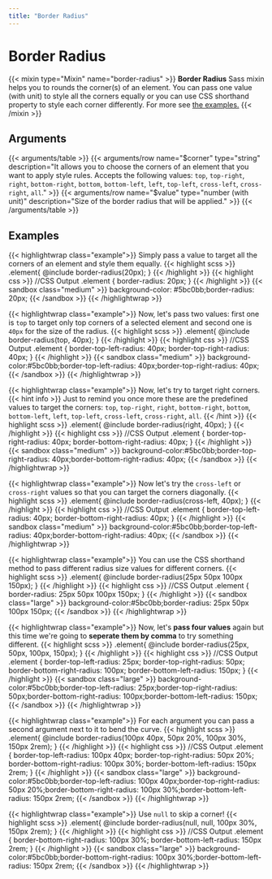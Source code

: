 ```yaml
---
title: "Border Radius"
---
```


# Border Radius

{{< mixin type="Mixin" name="border-radius" >}}
**Border Radius** Sass mixin helps you to rounds the corner(s) of an element. You can pass one value (with unit) to style all the corners equally or you can use CSS shorthand property to style each corner differently. For more see [the examples.](#examples)
{{< /mixin >}}

## Arguments

{{< arguments/table >}}
  {{< arguments/row name="$corner" type="string" description="It allows you to choose the corners of an element that you want to apply style rules. Accepts the following values: `top`, `top-right`, `right`, `bottom-right`, `bottom`, `bottom-left`, `left`, `top-left`, `cross-left`, `cross-right`, `all`." >}}
  {{< arguments/row name="$value" type="number (with unit)" description="Size of the border radius that will be applied." >}}
{{< /arguments/table >}}

## Examples

{{< highlightwrap class="example">}}
Simply pass a value to target all the corners of an element and style them equally.
{{< highlight scss >}}
.element{
  @include border-radius(20px);
}
{{< /highlight >}}
{{< highlight css >}}
//CSS Output
.element {
  border-radius: 20px;
}
{{< /highlight >}}
{{< sandbox class="medium" >}}
background-color: #5bc0bb;border-radius: 20px;
{{< /sandbox >}}
{{< /highlightwrap >}}

{{< highlightwrap class="example">}}
Now, let's pass two values: first one is `top` to target only top corners of a selected element and second one is `40px` for the size of the radius. 
{{< highlight scss >}}
.element{
  @include border-radius(top, 40px);
}
{{< /highlight >}}
{{< highlight css >}}
//CSS Output
.element {
  border-top-left-radius: 40px;
  border-top-right-radius: 40px;
}
{{< /highlight >}}
{{< sandbox class="medium" >}}
background-color:#5bc0bb;border-top-left-radius: 40px;border-top-right-radius: 40px;
{{< /sandbox >}}
{{< /highlightwrap >}}

{{< highlightwrap class="example">}}
Now, let's try to target right corners.
{{< hint info >}}
Just to remind you once more these are the predefined values to target the corners: `top`, `top-right`, `right`, `bottom-right`, `bottom`, `bottom-left`, `left`, `top-left`, `cross-left`, `cross-right`, `all`.
{{< /hint >}}
{{< highlight scss >}}
.element{
  @include border-radius(right, 40px);
}
{{< /highlight >}}
{{< highlight css >}}
//CSS Output
.element {
  border-top-right-radius: 40px;
  border-bottom-right-radius: 40px;
}
{{< /highlight >}}
{{< sandbox class="medium" >}}
background-color:#5bc0bb;border-top-right-radius: 40px;border-bottom-right-radius: 40px;
{{< /sandbox >}}
{{< /highlightwrap >}}

{{< highlightwrap class="example">}}
Now let's try the `cross-left` or `cross-right` values ​​so that you can target the corners diagonally.
{{< highlight scss >}}
.element{
  @include border-radius(cross-left, 40px);
}
{{< /highlight >}}
{{< highlight css >}}
//CSS Output
.element {
  border-top-left-radius: 40px;
  border-bottom-right-radius: 40px;
}
{{< /highlight >}}
{{< sandbox class="medium" >}}
background-color:#5bc0bb;border-top-left-radius: 40px;border-bottom-right-radius: 40px;
{{< /sandbox >}}
{{< /highlightwrap >}}

{{< highlightwrap class="example">}}
You can use the CSS shorthand method to pass different radius size values for different corners.
{{< highlight scss >}}
.element{
  @include border-radius(25px 50px 100px 150px);
}
{{< /highlight >}}
{{< highlight css >}}
//CSS Output
.element {
  border-radius: 25px 50px 100px 150px;
}
{{< /highlight >}}
{{< sandbox class="large" >}}
background-color:#5bc0bb;border-radius: 25px 50px 100px 150px;
{{< /sandbox >}}
{{< /highlightwrap >}}

{{< highlightwrap class="example">}}
Now, let's **pass four values** again but this time we're going to **seperate them by comma** to try something different.
{{< highlight scss >}}
.element{
  @include border-radius(25px, 50px, 100px, 150px);
}
{{< /highlight >}}
{{< highlight css >}}
//CSS Output
.element {
  border-top-left-radius: 25px;
  border-top-right-radius: 50px;
  border-bottom-right-radius: 100px;
  border-bottom-left-radius: 150px;
}
{{< /highlight >}}
{{< sandbox class="large" >}}
background-color:#5bc0bb;border-top-left-radius: 25px;border-top-right-radius: 50px;border-bottom-right-radius: 100px;border-bottom-left-radius: 150px;
{{< /sandbox >}}
{{< /highlightwrap >}}

{{< highlightwrap class="example">}}
For each argument you can pass a second argument next to it to bend the curve.
{{< highlight scss >}}
.element{
  @include border-radius(100px 40px, 50px 20%, 100px 30%, 150px 2rem);
}
{{< /highlight >}}
{{< highlight css >}}
//CSS Output
.element {
  border-top-left-radius: 100px 40px;
  border-top-right-radius: 50px 20%;
  border-bottom-right-radius: 100px 30%;
  border-bottom-left-radius: 150px 2rem;
}
{{< /highlight >}}
{{< sandbox class="large" >}}
background-color:#5bc0bb;border-top-left-radius: 100px 40px;border-top-right-radius: 50px 20%;border-bottom-right-radius: 100px 30%;border-bottom-left-radius: 150px 2rem;
{{< /sandbox >}}
{{< /highlightwrap >}}


{{< highlightwrap class="example">}}
Use `null` to skip a corner!
{{< highlight scss >}}
.element{
  @include border-radius(null, null, 100px 30%, 150px 2rem);
}
{{< /highlight >}}
{{< highlight css >}}
//CSS Output
.element {
  border-bottom-right-radius: 100px 30%;
  border-bottom-left-radius: 150px 2rem;
}
{{< /highlight >}}
{{< sandbox class="large" >}}
background-color:#5bc0bb;border-bottom-right-radius: 100px 30%;border-bottom-left-radius: 150px 2rem;
{{< /sandbox >}}
{{< /highlightwrap >}}



